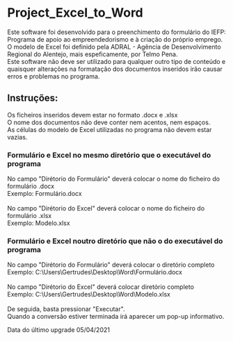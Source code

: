 # Project_Excel_to_Word

Este software foi desenvolvido para o preenchimento do formulário do IEFP: Programa de apoio ao empreendedorismo e à criação do próprio emprego. O modelo de Excel foi definido pela ADRAL - Agência de Desenvolvimento Regional do Alentejo, mais espeficamente, por Telmo Pena.\
Este software não deve ser utilizado para qualquer outro tipo de conteúdo e quaisquer alterações na formatação dos documentos inseridos irão causar erros e problemas no programa.
## Instruções:
Os ficheiros inseridos devem estar no formato .docx e .xlsx\
O nome dos documentos não deve conter nem acentos, nem espaços.\
As células do modelo de Excel utilizadas no programa não devem estar vazias. 
### Formulário e Excel no mesmo diretório que o executável do programa
No campo "Dirétorio do Formulário" deverá colocar o nome do ficheiro do formulário .docx\
Exemplo: Formulário.docx\
\
No campo "Dirétorio do Excel" deverá colocar o nome do ficheiro do formulário .xlsx\
Exemplo: Modelo.xlsx
### Formulário e Excel noutro diretório que não o do executável do programa
No campo "Dirétorio do Formulário" deverá colocar o diretório completo\
Exemplo: C:\Users\Gertrudes\Desktop\Word\Formulário.docx\
\
No campo "Dirétorio do Excel" deverá colocar diretório completo\
Exemplo: C:\Users\Gertrudes\Desktop\Word\Modelo.xlsx\
\
De seguida, basta pressionar "Executar".\
Quando a conversão estiver terminada irá aparecer um pop-up informativo.

Data do último upgrade 05/04/2021